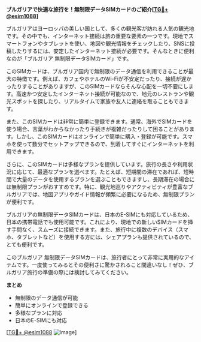 **ブルガリアで快適な旅行を！無制限データSIMカードのご紹介[[TG💪+ @esim1088](https://t.me/s/esim1088)]**

ブルガリアはヨーロッパの美しい国として、多くの観光客が訪れる人気の観光地です。その中でも、インターネット接続は旅の重要な要素の一つです。現地でスマートフォンやタブレットを使い、地図や観光情報をチェックしたり、SNSに投稿したりするには、安定したインターネット接続が必要です。そんなときに便利なのが「ブルガリア 無制限データSIMカード」です。

このSIMカードは、ブルガリア国内で無制限のデータ通信を利用できることが最大の特徴です。例えば、カフェやホテルのWi-Fiが不安定だったり、接続が遅かったりすることがありますが、このSIMカードならそんな心配を一切不要にします。高速かつ安定したインターネット接続が可能なので、地元のレストランや観光スポットを探したり、リアルタイムで家族や友人に連絡を取ることもできます。

また、このSIMカードは非常に簡単に登録できます。通常、海外でSIMカードを使う場合、言葉がわからなかったり手続きが複雑だったりして困ることがあります。しかし、このSIMカードはオンラインで簡単に購入・登録が可能です。スマホを使って数分でセットアップできるので、到着してすぐにインターネットを利用できます。

さらに、このSIMカードは多様なプランを提供しています。旅行の長さや利用状況に応じて、最適なプランを選べます。たとえば、短期間の滞在であれば、短時間で大量のデータを使用するプランを選ぶこともできますし、長期滞在の場合には無制限プランがおすすめです。特に、観光地巡りやアクティビティが豊富なブルガリアでは、地図アプリやガイド情報が頻繁に必要になるため、無制限プランが便利です。

ブルガリアの無制限データSIMカードは、日本のE-SIMにも対応しているため、日本の携帯電話でも使用可能です。これにより、現地での新しいSIMカードを挿す手間なく、スムーズに接続できます。また、旅行中に複数のデバイス（スマホ、タブレットなど）を使用する方には、シェアプランも提供されているので、とても便利です。

このブルガリア 無制限データSIMカードは、旅行者にとって非常に実用的なアイテムです。一度使ってみるとその便利さに驚かされること間違いなし！ぜひ、ブルガリア旅行の準備の際には検討してみてください。

**まとめ**
- 無制限のデータ通信が可能
- 簡単にオンラインで登録できる
- 多様なプランに対応
- 日本のE-SIMにも対応

[[TG💪+ @esim1088](https://t.me/s/esim1088) ![Image](https://i.postimg.cc/Y0z9fWf4/image.png)]